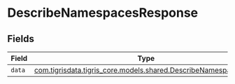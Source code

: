 # DescribeNamespacesResponse


## Fields

| Field                                                                                                            | Type                                                                                                             | Required                                                                                                         | Description                                                                                                      |
| ---------------------------------------------------------------------------------------------------------------- | ---------------------------------------------------------------------------------------------------------------- | ---------------------------------------------------------------------------------------------------------------- | ---------------------------------------------------------------------------------------------------------------- |
| `data`                                                                                                           | [com.tigrisdata.tigris_core.models.shared.DescribeNamespacesData](../../models/shared/DescribeNamespacesData.md) | :heavy_minus_sign:                                                                                               | N/A                                                                                                              |